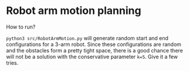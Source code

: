 # Robot arm motion planning

How to run?

`python3 src/RobotArmMotion.py` will generate random start and end configurations for a 3-arm robot. Since these
configurations are random and the obstacles form a pretty tight space, there is a good chance there will not be a 
solution with the conservative parameter `k=5`. Give it a few tries.  
